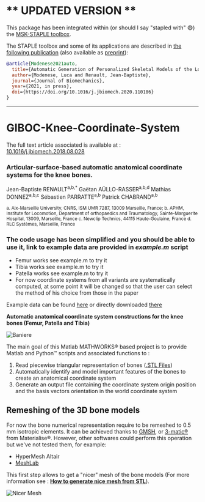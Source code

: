 # ** UPDATED VERSION ** 
This package has been integrated within (or should I say "stapled with" :smile:) the [MSK-STAPLE toolbox](https://github.com/modenaxe/msk-STAPLE).

The STAPLE toolbox and some of its applications are described in [the following publication](https://doi.org/10.1016/j.jbiomech.2020.110186) (also available as [preprint](https://doi.org/10.1101/2020.06.23.162727)):
```bibtex
@article{Modenese2021auto,
  title={Automatic Generation of Personalized Skeletal Models of the Lower Limb from Three-Dimensional Bone Geometries},
  author={Modenese, Luca and Renault, Jean-Baptiste},
  journal={Journal of Biomechanics},
  year={2021, in press},
  doi={https://doi.org/10.1016/j.jbiomech.2020.110186}
}
```

-------------------------------

# GIBOC-Knee-Coordinate-System  

The full text article associated is available at :
[10.1016/j.jbiomech.2018.08.028](https://doi.org/10.1016/j.jbiomech.2018.08.028)

### **Articular-surface-based automatic anatomical coordinate systems for the knee bones.**

Jean-Baptiste RENAULT<sup>a,b,*</sup>
Gaëtan AÜLLO-RASSER<sup>a,b,d</sup>
Mathias DONNEZ<sup>a,b,c</sup>
Sébastien PARRATTE<sup>a,b</sup>
Patrick CHABRAND<sup>a,b</sup>

<sub>
a. Aix-Marseille University, CNRS, ISM UMR 7287, 13009 Marseille, France;
b. APHM, Institute for Locomotion, Department of orthopaedics and Traumatology, Sainte-Marguerite Hospital, 13009, Marseille, France
c. Newclip Technics, 44115 Haute-Goulaine, France
d. RLC Systèmes, Marseille, France
</sub>

### The code usage has been simplified and you should be able to use it, link to example data are provided in _example.m_ script

- Femur works see example.m to try it
- Tibia works see example.m to try it
- Patella works see example.m to try it
- For now coordinate systems from all variants are systematically computed, at some point it will be changed so that the user can select the method of his choice from those in the paper

Example data can be found [here](https://www.dropbox.com/sh/ciy1fu2k63nqnd4/AACWkJvSHsiA_-9slJBiEEiua?dl=0) or directly downloaded [there](
https://www.dropbox.com/sh/ciy1fu2k63nqnd4/AACWkJvSHsiA_-9slJBiEEiua?dl=1)



**Automatic anatomical coordinate system constructions for the knee bones (Femur, Patella and Tibia)**  
  
  
  
![Baniere](https://github.com/renaultJB/GIBOC-Knee-Coordinate-System/blob/master/Other/Images/baniere_Fem_Pat_Tib.jpg "Result examples")

The main goal of this Matlab MATHWORKS® based project is to provide Matlab and Python™ scripts and associated functions to :
1. Read piecewise triangular representation of bones ([.STL Files](https://en.wikipedia.org/wiki/STL_(file_format)))
2. Automatically identify and model important features of the bones to create an anatomical coordinate system
3. Generate an output file containing the coordinate system origin position and the basis vectors orientation in the world coordinate system

## Remeshing of the 3D bone models
For now the bone numerical representation require to be remeshed to 0.5 mm isotropic elements. It can be achieved thanks to [GMSH](http://gmsh.info/), or [3-matic®](http://www.materialise.com/en/software/3-matic) from Materialise®. However, other softwares could perform this operation but we've not tested them, for example:
* HyperMesh Altair
* [MeshLab](http://www.meshlab.net/)  

This first step allows to get a "nicer" mesh of the bone models (For more information see : **[How to generate nice mesh from STL](https://github.com/renaultJB/GIBOC-Knee-Coordinate-System/wiki/How-to-generate-nice-mesh-files)**).  

![Nicer Mesh](https://github.com/renaultJB/GIBOC-Knee-Coordinate-System/blob/master/Other/Images/niceMesh.jpg "Nicer mesh with GMSH")
